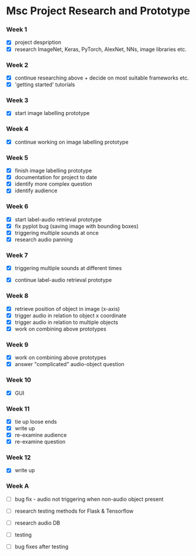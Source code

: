 # Msc Project Research and Prototype

### Week 1
- [x] project despription
- [x] research ImageNet, Keras, PyTorch, AlexNet, NNs, image libraries etc.

### Week 2
- [x] continue researching above + decide on most suitable frameworks etc.
- [x] 'getting started' tutorials

### Week 3
- [x] start image labelling prototype

### Week 4
- [x] continue working on image labelling prototype

### Week 5
- [x] finish image labelling prototype
- [x] documentation for project to date
- [x] identify more complex question
- [x] identify audience

### Week 6
- [x] start label-audio retrieval prototype
- [x] fix pyplot bug (saving image with bounding boxes)
- [x] triggering multiple sounds at once
- [x] research audio panning

### Week 7
- [x] triggering multiple sounds at different times
- [x] continue label-audio retrieval prototype


### Week 8
- [x] retrieve position of object in image (x-axis)
- [x] trigger audio in relation to object x coordinate
- [x] trigger audio in relation to multiple objects
- [x] work on combining above prototypes

### Week 9
- [x] work on combining above prototypes
- [x] answer "complicated" audio-object question

### Week 10
- [x] GUI

### Week 11
- [x] tie up loose ends
- [x] write up
- [x] re-examine audience
- [x] re-examine question

### Week 12
- [x] write up

### Week A
- [ ] bug fix - audio not triggering when non-audio object present
- [ ] research testing methods for Flask & Tensorflow
- [ ] research audio DB
- [ ] testing
- [ ] bug fixes after testing


